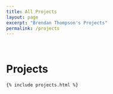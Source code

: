 ```yaml
---
title: All Projects
layout: page
excerpt: "Brendan Thompson's Projects"
permalink: /projects
---
```


<div class="container">
	<br>
	<div class="home-title">
	    <h1>Projects</h1>
	</div>

	{% include projects.html %}
</div>